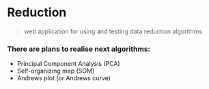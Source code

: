 # Reduction

> web application for using and testing data reduction algorithms

### There are plans to realise next algorithms:

- Principal Component Analysis (PCA)
- Self-organizing map (SOM)
- Andrews plot (or Andrews curve)
